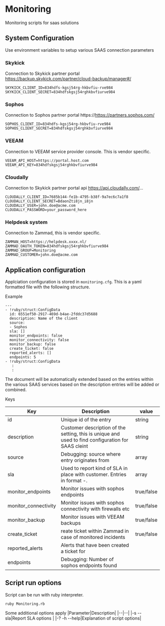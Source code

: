 # Monitoring
Monitoring scripts for saas solutions


## System Configuration
Use environment variables to setup various SAAS connection parameters

### Skykick
Connection to Skykick partner portal https://backup.skykick.com/partner/cloud-backup/manager#/
````
SKYKICK_CLIENT_ID=834hdfs-kgsj54rg-hkbvfiu-rve984
SKYKICK_CLIENT_SECRET=834hdfskgsj54rghkbvfiurve984
````

### Sophos
Connection to Sophos partner portal https://https://partners.sophos.com/
````
SOPHOS_CLIENT_ID=834hdfs-kgsj54rg-hkbvfiu-rve984
SOPHOS_CLIENT_SECRET=834hdfskgsj54rghkbvfiurve984
````

### VEEAM
Connection to VEEAM service provider console. This is vendor specific.
````
VEEAM_API_HOST=https://portal.host.com
VEEAM_API_KEY=834hdfskgsj54rghkbvfiurve984
````
### Cloudally
Connection to Skykick partner portal api https://api.cloudally.com/...
````
CLOUDALLY_CLIENT_ID=7685b144-fe1b-4795-b38f-9a7ec6c7a1f8
CLOUDALLY_CLIENT_SECRET=BdaonZti8jn_i8jn
CLOUDALLY_USER=john.doe@acme.com
CLOUDALLY_PASSWORD=your_password_here
````

### Helpdesk system
Connection to Zammad, this is vendor specific.
```
ZAMMAN_HOST=https://helpdesk.xxxx.nl/
ZAMMAD_OAUTH_TOKEN=834hdfskgsj54rghkbvfiurve984
ZAMMAD_GROUP=Monitoring
ZAMMAD_CUSTOMER=john.doe@acme.com
```

## Application configuration
Applciation configuration is stored in `monitoring.cfg`. This is a yaml formatted 
file with the following structure.

Example 
```
---
- !ruby/struct:ConfigData
  id: 6551ef50-2917-469d-b4ae-2fddc37d5688
  description: Name of the client
  source:
  - Sophos
  sla: []
  monitor_endpoints: false
  monitor_connectivity: false
  monitor_backup: false
  create_ticket: false
  reported_alerts: []
  endpoints: 5
- !ruby/struct:ConfigData
   :
   :
```
The document will be automatically extended based on the 
entries within the various SAAS services based on the 
description entries will be added or combined.

Keys

|Key|Description|value|
|--|--|--|
|id|Unique id of the entry|string|
|description|Customer description of the setting, this is unique and used to find configuration for SAAS cleint|string|
|source|Debugging: source where entry originates from|array|
|sla|Used to report kind of SLA in place with customer. Entries in format <source>-<state>.|array|
|monitor_endpoints|Monitor issues with sophos endpoints|true/false|
|monitor_connectivity|Monitor issues with sophos connectivity with firewalls etc|true/false|
|monitor_backup|Monitor issues with VEEAM backups|true/false|
|create_ticket|reate ticket within Zammad in case of monitored incidents|true/false|
|reported_alerts|Alerts that have been created a ticket for|
|endpoints|Debugging: Number of sophos endpoints found|

## Script run options
Script can be run with ruby interpreter.
````
ruby Monitoring.rb
````
Some additional options apply
|Parameter|Description|
|--|--|
|-s --sla|Report SLA options |
|-? -h --help|Explanation of script options|

